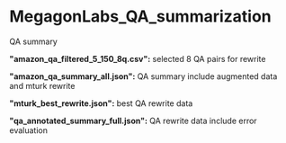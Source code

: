 # MegagonLabs_QA_summarization
QA summary

**"amazon_qa_filtered_5_150_8q.csv":** selected 8 QA pairs for rewrite

**"amazon_qa_summary_all.json":** QA summary include augmented data and mturk rewrite

**"mturk_best_rewrite.json":** best QA rewrite data

**"qa_annotated_summary_full.json":** QA rewrite data include error evaluation


